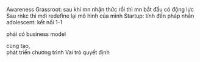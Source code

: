 
Awareness
Grassroot: sau khi mn nhận thức rồi thì mn bắt đầu có động lực
Sau rnkc thì mới redefine lại mô hình của mình
Startup: tính đến pháp nhân
adolescent: kết nối 1-1

phải có business model

cùng tạo,  
phát triển chương trình
Vai trò quyết định